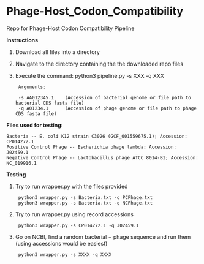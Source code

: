 # Phage-Host_Codon_Compatibility
Repo for Phage-Host Codon Compatibility Pipeline


**Instructions**

1. Download all files into a directory

2. Navigate to the directory containing the the downloaded repo files

3. Execute the command: python3 pipeline.py -s XXX -q XXX
        
        Arguments:
        
        -s AA012345.1    (Accession of bacterial genome or file path to bacterial CDS fasta file)
        -q A01234.1      (Accession of phage genome or file path to phage CDS fasta file)


**Files used for testing:**
    
    Bacteria -- E. coli K12 strain C3026 (GCF_001559675.1); Accession: CP014272.1
    Positive Control Phage -- Escherichia phage lambda; Accession: J02459.1
    Negative Control Phage -- Lactobacillus phage ATCC 8014-B1; Accession: NC_019916.1


**Testing**

1) Try to run wrapper.py with the files provided 

        python3 wrapper.py -s Bacteria.txt -q PCPhage.txt
        python3 wrapper.py -s Bacteria.txt -q NCPhage.txt

2) Try to run wrapper.py using record accessions

        python3 wrapper.py -s CP014272.1 -q J02459.1

3) Go on NCBI, find a random bacterial + phage sequence and run them (using accessions would be easiest)

        python3 wrapper.py -s XXXX -q XXXX
